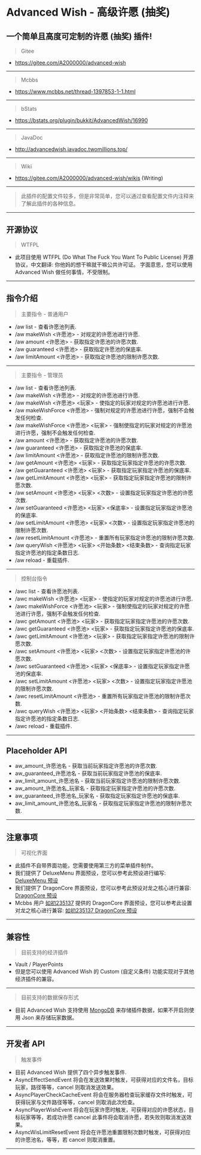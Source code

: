 # Advanced Wish - 高级许愿 (抽奖)

## 一个简单且高度可定制的许愿 (抽奖) 插件!

> Gitee
- https://gitee.com/A2000000/advanced-wish
---
> Mcbbs
- https://www.mcbbs.net/thread-1397853-1-1.html
---
> bStats
- https://bstats.org/plugin/bukkit/AdvancedWish/16990
---
> JavaDoc
- http://advancedwish.javadoc.twomillions.top/
---
> Wiki
- https://gitee.com/A2000000/advanced-wish/wikis (Writing)
---
> 此插件的配置文件较多，但是非常简单，您可以通过查看配置文件内注释来了解此插件的各种信息。
---
## 开源协议
> WTFPL
- 此项目使用 WTFPL (Do What The Fuck You Want To Public License) 开源协议，中文翻译: 你他妈的想干嘛就干嘛公共许可证。 字面意思，您可以使用 Advanced Wish 做任何事情，不受限制。
---
## 指令介绍
> 主要指令 - 普通用户
- /aw list - 查看许愿池列表.
- /aw makeWish <许愿池> - 对规定的许愿池进行许愿.
- /aw amount <许愿池> - 获取指定许愿池的许愿次数.
- /aw guaranteed <许愿池> - 获取指定许愿池的保底率.
- /aw limitAmount <许愿池> - 获取指定许愿池的限制许愿次数.
---
> 主要指令 - 管理员
- /aw list - 查看许愿池列表.
- /aw makeWish <许愿池> - 对规定的许愿池进行许愿.
- /aw makeWish <许愿池> <玩家> - 使指定的玩家对规定的许愿池进行许愿.
- /aw makeWishForce <许愿池> - 强制对规定的许愿池进行许愿，强制不会触发任何检查.
- /aw makeWishForce <许愿池> <玩家> - 强制使指定的玩家对规定的许愿池进行许愿，强制不会触发任何检查.
- /aw amount <许愿池> - 获取指定许愿池的许愿次数.
- /aw guaranteed <许愿池> - 获取指定许愿池的保底率.
- /aw limitAmount <许愿池> - 获取指定许愿池的限制许愿次数.
- /aw getAmount <许愿池> <玩家> - 获取指定玩家指定许愿池的许愿次数.
- /aw getGuaranteed <许愿池> <玩家> - 获取指定玩家指定许愿池的保底率.
- /aw getLimitAmount <许愿池> <玩家> - 获取指定玩家指定许愿池的限制许愿次数.
- /aw setAmount <许愿池> <玩家> <次数> - 设置指定玩家指定许愿池的许愿次数.
- /aw setGuaranteed <许愿池> <玩家> <保底率> - 设置指定玩家指定许愿池的保底率.
- /aw setLimitAmount <许愿池> <玩家> <次数> - 设置指定玩家指定许愿池的限制许愿次数.
- /aw resetLimitAmount <许愿池> - 重置所有玩家指定许愿池的限制许愿次数.
- /aw queryWish <许愿池> <玩家> <开始条数> <结束条数> - 查询指定玩家指定许愿池的指定条数日志.
- /aw reload - 重载插件.
---
> 控制台指令
- /awc list - 查看许愿池列表.
- /awc makeWish <许愿池> <玩家> - 使指定的玩家对规定的许愿池进行许愿.
- /awc makeWishForce <许愿池> <玩家> - 强制使指定的玩家对规定的许愿池进行许愿，强制不会触发任何检查.
- /awc getAmount <许愿池> <玩家> - 获取指定玩家指定许愿池的许愿次数.
- /awc getGuaranteed <许愿池> <玩家> - 获取指定玩家指定许愿池的保底率.
- /awc getLimitAmount <许愿池> <玩家> - 获取指定玩家指定许愿池的限制许愿次数.
- /awc setAmount <许愿池> <玩家> <次数> - 设置指定玩家指定许愿池的许愿次数.
- /awc setGuaranteed <许愿池> <玩家> <保底率> - 设置指定玩家指定许愿池的保底率.
- /awc setLimitAmount <许愿池> <玩家> <次数> - 设置指定玩家指定许愿池的限制许愿次数.
- /awc resetLimitAmount <许愿池> - 重置所有玩家指定许愿池的限制许愿次数.
- /awc queryWish <许愿池> <玩家> <开始条数> <结束条数> - 查询指定玩家指定许愿池的指定条数日志.
- /awc reload - 重载插件.
---
## Placeholder API
- aw_amount_许愿池名 - 获取当前玩家指定许愿池的许愿次数.
- aw_guaranteed_许愿池名 - 获取当前玩家指定许愿池的保底率.
- aw_limit_amount_许愿池名 - 获取当前玩家指定许愿池的限制许愿次数.
- aw_amount_许愿池名_玩家名 - 获取指定玩家指定许愿池的许愿次数.
- aw_guaranteed_许愿池名_玩家名 - 获取指定玩家指定许愿池的保底率.
- aw_limit_amount_许愿池名_玩家名 - 获取指定玩家指定许愿池的限制许愿次数.
---
## 注意事项
> 可视化界面
- 此插件不自带界面功能，您需要使用第三方的菜单插件制作。
- 我们提供了 DeluxeMenu 界面预设，您可以参考此预设进行编写: [DeluxeMenu 预设](https://gitee.com/A2000000/advanced-wish/tree/main/DeluxeMenu%20%E9%85%8D%E5%A5%97%E8%8F%9C%E5%8D%95)
- 我们提供了 DragonCore 界面预设，您可以参考此预设对龙之核心进行兼容: [DragonCore 预设](https://gitee.com/A2000000/advanced-wish/tree/main/DragonCore%20%E9%85%8D%E5%A5%97%E7%95%8C%E9%9D%A2)
- Mcbbs 用户 [如初235137](https://www.mcbbs.net/home.php?mod=space&uid=4803002&do=thread&view=me&from=space) 提供的 DragonCore 界面预设，您可以参考此设置对龙之核心进行兼容: [如初235137 DragonCore 预设](https://www.mcbbs.net/thread-1416886-1-1.html)
---
## 兼容性
> 目前支持的经济插件
- Vault / PlayerPoints
- 但是您可以使用 Advanced Wish 的 Custom (自定义条件) 功能实现对于其他经济插件的兼容。
---
> 目前支持的数据保存形式
- 目前 Advanced Wish 支持使用 [MongoDB](https://www.mongodb.com/) 来存储插件数据，如果不开启则使用 Json 来存储玩家数据。
---
## 开发者 API
> 触发事件
- 目前 Advanced Wish 提供了四个异步触发事件.
- AsyncEffectSendEvent 将会在发送效果时触发，可获得对应的文件名，目标玩家，路径等等，cancel 则取消发送效果。
- AsyncPlayerCheckCacheEvent 将会在服务器检查玩家缓存文件时触发，可获得玩家与文件路径等等，cancel 则取消此次检查。
- AsyncPlayerWishEvent 将会在玩家许愿时触发，可获得对应的许愿状态，目标玩家等等，若成功许愿 cancel 此事件将会取消许愿，若失败则取消发送效果。
- AsyncWisLimitResetEvent 将会在许愿池重置限制次数时触发，可获得对应的许愿池名，等等，若 cancel 则取消重置。
---